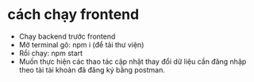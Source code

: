 # cách chạy frontend
 - Chạy backend trước frontend
 - Mở terminal gõ: npm i (để tải thư viện)
 - Rồi chạy: npm start
 - Muốn thực hiện các thao tác cập nhật thay đổi dữ liệu cần đăng nhập theo tài tài khoản đã đăng ký bằng postman.
